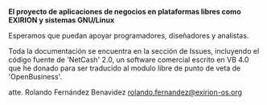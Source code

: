 **El proyecto de aplicaciones de negocios en plataformas libres como EXIRION y sistemas GNU/Linux**

Esperamos que puedan apoyar programadores, diseñadores y analistas.


Toda la documentación se encuentra en la sección de Issues, incluyendo el código fuente de 'NetCash' 2.0, un software comercial escrito en VB 4.0 que he donado para ser traducido al modulo libre de punto de veta de 'OpenBusiness'.


atte.
Rolando Fernández Benavidez
rolando.fernandez@exirion-os.org